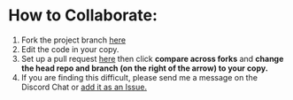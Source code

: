 # How to Collaborate: 

1. Fork the project branch [here](https://github.com/WebCoder49/infiRiff/tree/project)
2. Edit the code in your copy.
3. Set up a pull request [here](https://github.com/WebCoder49/infiRiff/compare/project) then click **compare across forks** and **change the head repo and branch (on the right of the arrow) to your copy.**
4. If you are finding this difficult, please send me a message on the Discord Chat or [add it as an Issue.](https://github.com/WebCoder49/infiRiff/issues/)
